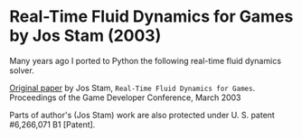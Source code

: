 # Real-Time Fluid Dynamics for Games by Jos Stam (2003)

Many years ago I ported to Python the following real-time fluid dynamics solver.

[Original paper](http://www.dgp.toronto.edu/people/stam/reality/Research/pub.html)
by Jos Stam, `Real-Time Fluid Dynamics for Games`. Proceedings of the Game Developer
Conference, March 2003

Parts of author's (Jos Stam) work are also protected under U. S. patent #6,266,071 B1 [Patent].
